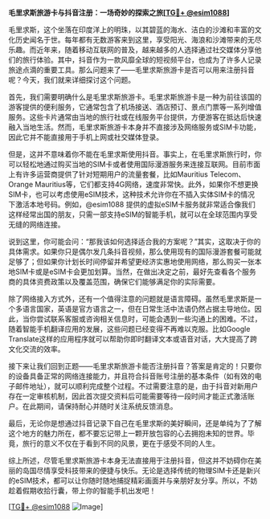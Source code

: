 **毛里求斯旅游卡与抖音注册：一场奇妙的探索之旅[[TG💪+ @esim1088](https://t.me/s/esim1088)]**

毛里求斯，这个坐落在印度洋上的明珠，以其碧蓝的海水、洁白的沙滩和丰富的文化历史闻名于世。每年都有无数游客来到这里，享受阳光、海浪和沙滩带来的无尽乐趣。而近年来，随着移动互联网的普及，越来越多的人选择通过社交媒体分享他们的旅行体验。其中，抖音作为一款风靡全球的短视频平台，也成为了许多人记录旅途点滴的重要工具。那么问题来了——毛里求斯旅游卡是否可以用来注册抖音呢？今天，我们就来详细探讨这个问题。

首先，我们需要明确什么是毛里求斯旅游卡。毛里求斯旅游卡是一种为前往该国的游客提供的便利服务，它通常包含了机场接送、酒店预订、景点门票等一系列增值服务。这些卡片通常由当地的旅行社或在线服务平台提供，方便游客在抵达后快速融入当地生活。然而，毛里求斯旅游卡本身并不直接涉及网络服务或SIM卡功能，因此它并不能直接用于手机上网或社交媒体登录。

但是，这并不意味着你不能在毛里求斯使用抖音。事实上，在毛里求斯旅行时，你可以轻松地通过购买当地的SIM卡或者使用国际漫游服务来连接互联网。目前市面上有许多运营商提供了针对短期用户的流量套餐，比如Mauritius Telecom、Orange Mauritius等，它们都支持4G网络，速度非常快。此外，如果你不想更换SIM卡，也可以考虑使用eSIM技术，这种技术允许你在不插入实体SIM卡的情况下激活本地号码。例如，@esim1088 提供的虚拟eSIM卡服务就非常适合像我们这样经常出国的朋友，只需一部支持eSIM的智能手机，就可以在全球范围内享受无缝的网络连接。

说到这里，你可能会问：“那我该如何选择适合我的方案呢？”其实，这取决于你的具体需求。如果你只是偶尔发几条抖音视频，那么使用现有的国际漫游套餐可能就足够了；但如果你计划长时间停留并希望更经济实惠地使用网络，那么购买一张本地SIM卡或是eSIM卡会更加划算。当然，在做出决定之前，最好先查看各个服务商的具体资费政策以及覆盖范围，确保它们能够满足你的实际需要。

除了网络接入方式外，还有一个值得注意的问题就是语言障碍。虽然毛里求斯是一个多语言国家，英语是官方语言之一，但在日常生活中法语仍然占据主导地位。因此，当你尝试联系客服或咨询相关信息时，可能会遇到一些沟通上的困难。不过，随着智能手机翻译应用的发展，这些问题已经变得不再难以克服。比如Google Translate这样的应用程序就可以帮助你即时翻译文本或语音对话，大大提高了跨文化交流的效率。

接下来让我们回到正题——毛里求斯旅游卡能否注册抖音？答案是肯定的！只要你的设备具备正常的网络连接能力，并且符合抖音账号注册的基本条件（如有效的电子邮件地址），就可以顺利完成整个过程。不过需要注意的是，由于抖音对新用户存在一定审核机制，因此首次提交资料后可能需要等待一段时间才能正式激活账户。在此期间，请保持耐心并随时关注系统反馈消息。

最后，无论你是想通过抖音记录下自己在毛里求斯的美好瞬间，还是单纯为了了解这个地方的魅力所在，都不要忘记带上一颗开放包容的心去拥抱未知的世界。毕竟，旅行的意义不仅在于看到不同的风景，更在于感受不同的人生。

综上所述，尽管毛里求斯旅游卡本身无法直接用于注册抖音，但这并不妨碍你在美丽的岛国尽情享受科技带来的便捷与快乐。无论是选择传统的物理SIM卡还是新兴的eSIM技术，都可以让你随时随地捕捉精彩画面并与亲朋好友分享。所以，不妨趁着假期收拾行囊，带上你的智能手机出发吧！

[[TG💪+ @esim1088](https://t.me/s/esim1088) ![Image](https://i.postimg.cc/4NQfJmqS/Snipaste-2025-05-13-00-14-12.png)]